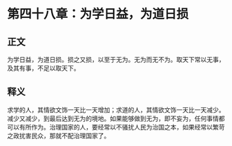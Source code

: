 # 第四十八章：为学日益，为道日损

## 正文
为学日益，为道日损。损之又损，以至于无为。无为而无不为。取天下常以无事，及其有事，不足以取天下。

## 释义
求学的人，其情欲文饰一天比一天增加；求道的人，其情欲文饰一天比一天减少。减少又减少，到最后达到无为的境地。如果能够做到无为，即不妄为，任何事情都可以有所作为。治理国家的人，要经常以不骚扰人民为治国之本，如果经常以繁苛之政扰害民众，那就不配治理国家了。